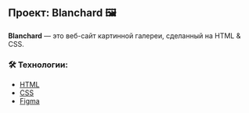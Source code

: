 ## Проект: Blanchard 🖼️

**Blanchard** — это веб-сайт картинной галереи, сделанный на HTML & CSS.


### 🛠️ Технологии:

- [HTML](https://developer.mozilla.org/ru/docs/Web/HTML)
- [CSS](https://developer.mozilla.org/en-US/docs/Web/CSS)
- [Figma](https://figma.com)
